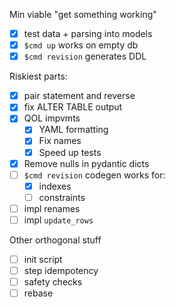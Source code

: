 Min viable "get something working"

- [x] test data + parsing into models
- [x] `$cmd up` works on empty db
- [x] `$cmd revision` generates DDL

Riskiest parts:

- [x] pair statement and reverse
- [x] fix ALTER TABLE output
- [x] QOL impvmts
  - [x] YAML formatting
  - [x] Fix names
  - [x] Speed up tests
- [x] Remove nulls in pydantic dicts
- [ ] `$cmd revision` codegen works for:
  - [x] indexes
  - [ ] constraints
- [ ] impl renames
- [ ] impl `update_rows`

Other orthogonal stuff

- [ ] init script
- [ ] step idempotency
- [ ] safety checks
- [ ] rebase
